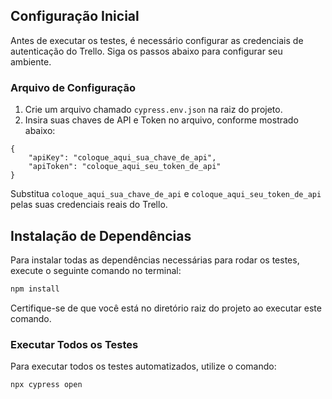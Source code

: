 
## Configuração Inicial

Antes de executar os testes, é necessário configurar as credenciais de autenticação do Trello. Siga os passos abaixo para configurar seu ambiente.


### Arquivo de Configuração

1. Crie um arquivo chamado `cypress.env.json` na raiz do projeto.
2. Insira suas chaves de API e Token no arquivo, conforme mostrado abaixo:

```
{
    "apiKey": "coloque_aqui_sua_chave_de_api",
    "apiToken": "coloque_aqui_seu_token_de_api"
}
```

Substitua `coloque_aqui_sua_chave_de_api` e `coloque_aqui_seu_token_de_api` pelas suas credenciais reais do Trello.


## Instalação de Dependências

Para instalar todas as dependências necessárias para rodar os testes, execute o seguinte comando no terminal:

```bash
npm install
```

Certifique-se de que você está no diretório raiz do projeto ao executar este comando.


### Executar Todos os Testes

Para executar todos os testes automatizados, utilize o comando:

```bash
npx cypress open
```

